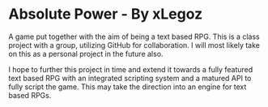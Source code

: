 Absolute Power - By xLegoz
=====

A game put together with the aim of being a text based RPG. This is a class project with a group, utilizing GitHub for collaboration. I will most likely take on this as a personal project in the future also.

I hope to further this project in time and extend it towards a fully featured text based RPG with an integrated scripting system and a matured API to fully script the game. This may take the direction into an engine for text based RPGs.